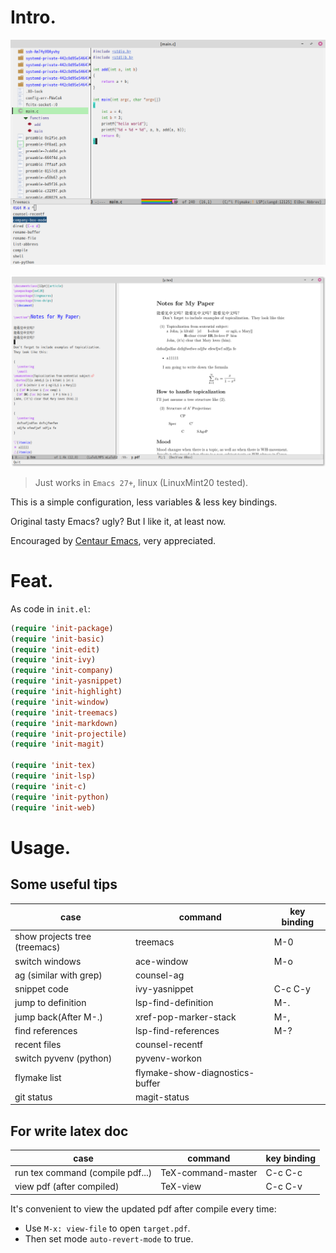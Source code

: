 # Intro.

![screenshot](./docs/images/screenshot.png)

![screenshot latex](./docs/images/screenshot-latex.png)

> Just works in `Emacs 27+`, linux (LinuxMint20 tested).

This is a simple configuration, less variables & less key bindings.

Original tasty Emacs? ugly? But I like it, at least now.

Encouraged by [Centaur Emacs](https://github.com/seagle0128/.emacs.d), very appreciated.

# Feat.

As code in `init.el`:

```lisp
(require 'init-package)
(require 'init-basic)
(require 'init-edit)
(require 'init-ivy)
(require 'init-company)
(require 'init-yasnippet)
(require 'init-highlight)
(require 'init-window)
(require 'init-treemacs)
(require 'init-markdown)
(require 'init-projectile)
(require 'init-magit)

(require 'init-tex)
(require 'init-lsp)
(require 'init-c)
(require 'init-python)
(require 'init-web)
```

# Usage.

## Some useful tips

| case                          | command                         | key binding |
|-------------------------------|---------------------------------|-------------|
| show projects tree (treemacs) | treemacs                        | M-0         |
| switch windows                | ace-window                      | M-o         |
| ag (similar with grep)        | counsel-ag                      |             |
| snippet code                  | ivy-yasnippet                   | C-c C-y     |
| jump to definition            | lsp-find-definition             | M-.         |
| jump back(After M-.)          | xref-pop-marker-stack           | M-,         |
| find references               | lsp-find-references             | M-?         |
| recent files                  | counsel-recentf                 |             |
| switch pyvenv (python)        | pyvenv-workon                   |             |
| flymake list                  | flymake-show-diagnostics-buffer |             |
| git status                    | magit-status                    |             |


## For write latex doc

| case                             | command            | key binding |
|----------------------------------|--------------------|-------------|
| run tex command (compile pdf...) | TeX-command-master | C-c C-c     |
| view pdf (after compiled)        | TeX-view           | C-c C-v     |

It's convenient to view the updated pdf after compile every time:

- Use `M-x: view-file` to open `target.pdf`.
- Then set mode `auto-revert-mode` to true.
